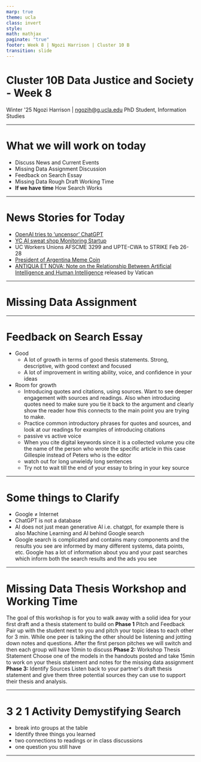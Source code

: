 ```yaml
---
marp: true
theme: ucla
class: invert
style: 
math: mathjax
paginate: "true"
footer: Week 8 | Ngozi Harrison | Cluster 10 B
transition: slide
---
```

# Cluster 10B Data Justice and Society - Week 8

Winter '25
Ngozi Harrison | ngozih@g.ucla.edu
PhD Student, Information Studies

---
# What we will work on today
- Discuss News and Current Events
- Missing Data Assignment Discussion
- Feedback on Search Essay
- Missing Data Rough Draft Working Time
- **If we have time** How Search Works

---
# News Stories for Today
- [OpenAI tries to ‘uncensor’ ChatGPT](https://techcrunch.com/2025/02/16/openai-tries-to-uncensor-chatgpt/)
- [YC AI sweat shop Monitoring Startup](https://www.ycombinator.com/launches/MsF-optifye-ai-ai-performance-monitoring-for-factory-workers)
- UC Workers Unions AFSCME 3299 and UPTE-CWA to STRIKE Feb 26-28
- [President of Argentina Meme Coin](https://www.web3isgoinggreat.com/?id=milei-memecoin-promotion)
- [ANTIQUA ET NOVA: Note on the Relationship Between Artificial Intelligence and Human Intelligence](https://www.vatican.va/roman_curia/congregations/cfaith/documents/rc_ddf_doc_20250128_antiqua-et-nova_en.html)  released by Vatican 


---
# Missing Data Assignment


---
# Feedback on Search Essay
- Good
    - A lot of growth in terms of good thesis statements. Strong, descriptive, with good context and focused
    - A lot of improvement in writing ability, voice, and confidence in your ideas
- Room for growth
    - Introducing quotes and citations, using sources. Want to see deeper engagement with sources and readings. Also when introducing quotes need to make sure you tie it back to the argument and clearly show the reader how this connects to the main point you are trying to make. 
    - Practice common introductory phrases for quotes and sources, and look at our readings for examples of introducing citations
    - passive vs active voice
    - When you cite digital keywords since it is a collected volume you cite the name of the person who wrote the specific article in this case Gillespie instead of Peters who is the editor
    - watch out for long unwieldy long sentences
    - Try not to wait till the end of your essay to bring in your key source

---

# Some things to Clarify
- Google $\not =$ Internet
- ChatGPT is not a database
- AI does not just mean generative AI i.e. chatgpt, for example there is also Machine Learning and AI behind Google search
- Google search is complicated and contains many components and the results you see are informed by many different systems, data points, etc. Google has a lot of information about you and your past searches which inform both the search results and the ads you see

---
# Missing Data Thesis Workshop and Working Time
The goal of this workshop is for you to walk away with a solid idea for your first draft and a thesis statement to build on
**Phase 1** Pitch and Feedback
Pair up with the student next to you and pitch your topic ideas to each other for 3 min. While one peer is talking the other should be listening and jotting down notes and questions. After the first person pitches we will switch and then each group will have 10min to discuss
**Phase 2:** Workshop Thesis Statement
Choose one of the models in the handouts posted and take 15min to work on your thesis statement and notes for the missing data assignment
**Phase 3:** Identify Sources
Listen back to your partner's draft thesis statement and give them three potential sources they can use to support their thesis and analysis.


---
# 3 2 1 Activity Demystifying Search
- break into groups at the table
- Identify three things you learned
- two connections to readings or in class discussions
- one question you still have

---
